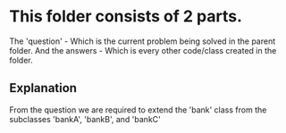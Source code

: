 # This folder consists of 2 parts.

The 'question' - Which is the current problem being solved in the parent folder.
And the answers - Which is every other code/class created in the folder.

##  Explanation 
From the question we are required to extend the 'bank' class from the subclasses 'bankA', 'bankB', and 'bankC' 